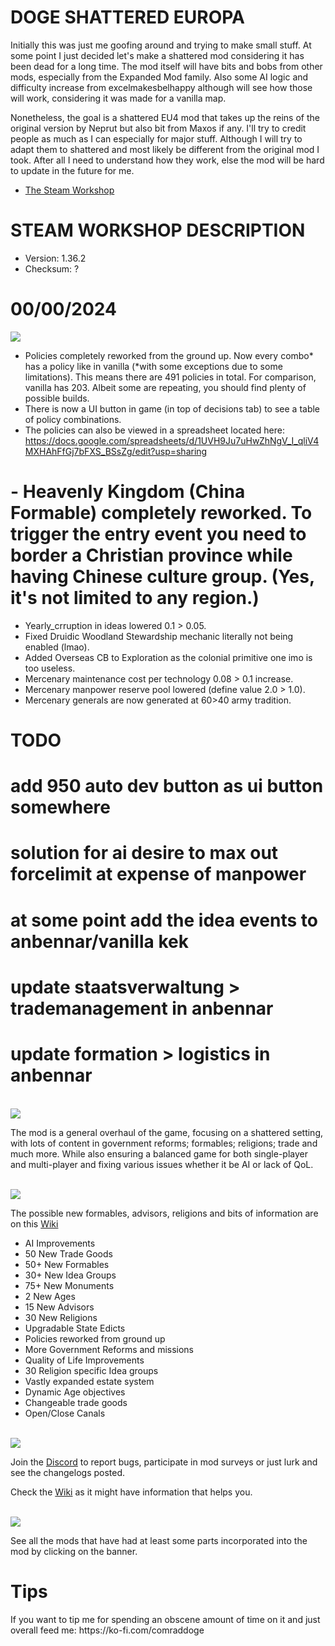 # DOGE SHATTERED EUROPA
Initially this was just me goofing around and trying to make small stuff. At some point I just decided let's make a shattered
mod considering it has been dead for a long time. The mod itself will have bits and bobs from other mods, especially from the Expanded Mod family.
Also some AI logic and difficulty increase from excelmakesbelhappy although will see how those will work, considering it was made for a vanilla map.

Nonetheless, the goal is a shattered EU4 mod that takes up the reins of the original version by Neprut but also bit from Maxos if any.
I'll try to credit people as much as I can especially for major stuff. Although I will try to adapt them to shattered and most likely be different
from the original mod I took. After all I need to understand how they work, else the mod will be hard to update in the future for me.

- [The Steam Workshop](https://steamcommunity.com/sharedfiles/filedetails/?id=2152606065)

# STEAM WORKSHOP DESCRIPTION

- Version: 1.36.2
- Checksum: ?

<h1>00/00/2024</h1>
<img src=https://i.imgur.com/dAceBAG.png/>


- Policies completely reworked from the ground up. Now every combo* has a policy like in vanilla (*with some exceptions due to some limitations). This means there are 491 policies in total. For comparison, vanilla has 203. Albeit some are repeating, you should find plenty of possible builds.
- There is now a UI button in game (in top of decisions tab) to see a table of policy combinations.
- The policies can also be viewed in a spreadsheet located here: https://docs.google.com/spreadsheets/d/1UVH9Ju7uHwZhNgV_I_qliV4MXHAhFfGj7bFXS_BSsZg/edit?usp=sharing



# - Heavenly Kingdom (China Formable) completely reworked. To trigger the entry event you need to border a Christian province while having Chinese culture group. (Yes, it's not limited to any region.)
- Yearly_crruption in ideas lowered 0.1 > 0.05.
- Fixed Druidic Woodland Stewardship mechanic literally not being enabled (lmao).
- Added Overseas CB to Exploration as the colonial primitive one imo is too useless.
- Mercenary maintenance cost per technology 0.08 > 0.1 increase.
- Mercenary manpower reserve pool lowered (define value 2.0 > 1.0).
- Mercenary generals are now generated at 60>40 army tradition.


# TODO

# add 950 auto dev button as ui button somewhere

# solution for ai desire to max out forcelimit at expense of manpower

# at some point add the idea events to anbennar/vanilla kek
# update staatsverwaltung > trademanagement in anbennar
# update formation > logistics in anbennar

<br/>
<img src=https://i.imgur.com/F14PpEA.png/>

The mod is a general overhaul of the game, focusing on a shattered setting, with lots of content in government reforms; formables; religions; trade and much more. While also ensuring a balanced game for both single-player and multi-player and fixing various issues whether it be AI or lack of QoL.

<br/>
<img src=https://i.imgur.com/jIkgNsx.png/>

The possible new formables, advisors, religions and bits of information are on this [Wiki](https://eu4.paradoxwikis.com/Doge_Shattered_Europa)

- AI Improvements
- 50 New Trade Goods
- 50+ New Formables
- 30+ New Idea Groups
- 75+ New Monuments
- 2 New Ages
- 15 New Advisors
- 30 New Religions
- Upgradable State Edicts
- Policies reworked from ground up
- More Government Reforms and missions
- Quality of Life Improvements
- 30 Religion specific Idea groups
- Vastly expanded estate system
- Dynamic Age objectives
- Changeable trade goods
- Open/Close Canals

<br/>

<img src=https://i.imgur.com/rdtTMF7.png/>


Join the [Discord](https://discord.gg/DwNbtWY) to report bugs, participate in mod surveys or just lurk and see the changelogs posted.

Check the [Wiki](https://eu4.paradoxwikis.com/Doge_Shattered_Europa) as it might have information that helps you.

<br/>
<a href="https://steamcommunity.com/workshop/filedetails/discussion/2152606065/3115898713372561841/">
    <img src=https://i.imgur.com/801eNhE.png/>
</a>

See all the mods that have had at least some parts incorporated into the mod by clicking on the banner.

<h1>Tips</h1>
If you want to tip me for spending an obscene amount of time on it and just overall feed me:
https://ko-fi.com/comraddoge

<br/><br/>
